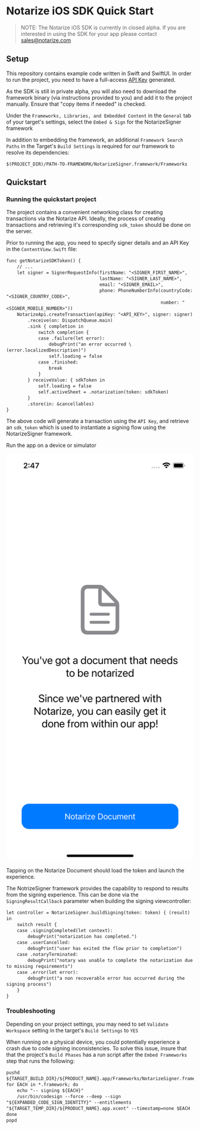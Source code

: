 # Notarize iOS SDK Quick Start

> NOTE: The Notarize iOS SDK is currently in closed alpha. If you are interested in using the SDK for your app please contact sales@notarize.com

## Setup

This repository contains example code written in Swift and SwiftUI. In order to run the project, you need to have a full-access [API Key](https://dev.notarize.com/docs/authentication) generated.

As the SDK is still in private alpha, you will also need to download the framework binary (via instructions provided to you) and add it to the project manually. Ensure that "copy items if needed" is checked.

Under the `Frameworks, Libraries, and Embedded Content` in the `General` tab of your target's settings, select the `Embed & Sign` for the NotarizeSigner framework


In addition to embedding the framework, an additional `Framework Search Paths` in the Target's  `Build Settings` is required for our framework to resolve its dependencies:

```
$(PROJECT_DIR)/PATH-TO-FRAMEWORK/NotarizeSigner.framework/Frameworks
```

## Quickstart

### Running the quickstart project

The project contains a convenient networking class for creating transactions via the Notarize API. Ideally, the process of creating transactions and retrieving it's corresponding  `sdk_token` should be done on the server.

Prior to running the app, you need to specify signer details and an API Key in the `ContentView.Swift` file:
```
func getNotarizeSDKToken() {
    // ...
    let signer = SignerRequestInfo(firstName: "<SIGNER_FIRST_NAME>",
                                   lastName: "<SIGNER_LAST_NAME>",
                                   email: "<SIGNER_EMAIL>",
                                   phone: PhoneNumberInfo(countryCode: "<SIGNER_COUNTRY_CODE>",
                                                          number: "<SIGNER_MOBILE_NUMBER>"))
    NotarizeApi.createTransaction(apiKey: "<API_KEY>", signer: signer)
        .receive(on: DispatchQueue.main)
        .sink { completion in
            switch completion {
            case .failure(let error):
                debugPrint("an error occurred \(error.localizedDescription)")
                self.loading = false
            case .finished:
                break
            }
        } receiveValue: { sdkToken in
            self.loading = false
            self.activeSheet = .notarization(token: sdkToken)
        }
        .store(in: &cancellables)
}
```
The above code will generate a transaction using the `API Key`, and retrieve an `sdk_token` which is used to instantiate a signing flow using the NotarizeSigner framework.

Run the app on a device or simulator

<img width="562px" src="images/quickstart/contentview.png"/>

Tapping on the Notarize Document should load the token and launch the experience.

The NotrizeSigner framework provides the capability to respond to results from the signing experience. This can be done via the `SigningResultCallback` parameter when building the signing viewcontroller:
```
let controller = NotarizeSigner.buildSigning(token: token) { (result) in
    switch result {
    case .signingCompleted(let context):
        debugPrint("notarization has completed.")
    case .userCancelled:
        debugPrint("user has exited the flow prior to completion")
    case .notaryTerminated:
        debugPrint("notary was unable to complete the notarization due to missing requirements")
    case .error(let error):
        debugPrint("a non recoverable error has occurred during the signing process")
    }
}
```

### Troubleshooting

Depending on your project settings, you may need to set `Validate Workspace` setting in the target's `Build Settings` to `YES`

When running on a physical device, you could potentially experience a crash due to code signing inconsistencies. To solve this issue, insure that that the project's `Build Phases` has a run script after the `Embed Frameworks` step that runs the following:
```
pushd ${TARGET_BUILD_DIR}/${PRODUCT_NAME}.app/Frameworks/NotarizeSigner.framework/Frameworks
for EACH in *.framework; do
    echo "-- signing ${EACH}"
    /usr/bin/codesign --force --deep --sign "${EXPANDED_CODE_SIGN_IDENTITY}" --entitlements "${TARGET_TEMP_DIR}/${PRODUCT_NAME}.app.xcent" --timestamp=none $EACH
done
popd

```
